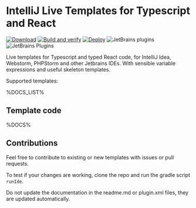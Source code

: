 # IntelliJ Live Templates for Typescript and React

[![Download](https://img.shields.io/badge/Get-from%20Jetbrains%20Marketplace-brightgreen)](https://plugins.jetbrains.com/plugin/16796-live-templates-for-typescript-and-react)
[![Build and verify](https://github.com/lukasbach/intellij-ts-react-livetemplates/actions/workflows/verify.yml/badge.svg)](https://github.com/lukasbach/intellij-ts-react-livetemplates/actions/workflows/verify.yml)
[![Deploy](https://github.com/lukasbach/intellij-ts-react-livetemplates/actions/workflows/deploy.yml/badge.svg)](https://github.com/lukasbach/intellij-ts-react-livetemplates/actions/workflows/deploy.yml)
![JetBrains plugins](https://img.shields.io/jetbrains/plugin/d/16796)
![JetBrains Plugins](https://img.shields.io/jetbrains/plugin/r/rating/16796)

Live templates for Typescript and typed React code, for IntelliJ Idea, 
Webstorm, PHPStorm and other Jetbrains IDEs. With sensible variable
expressions and useful skeleton templates.

Supported templates:

%DOCS_LIST%

## Template code

%DOCS%

## Contributions

Feel free to contribute to existing or new templates with issues or pull requests.

To test if your changes are working, clone the repo and run the gradle script `runIde`.

Do not update the documentation in the readme.md or plugin.xml files, they are updated
automatically.
